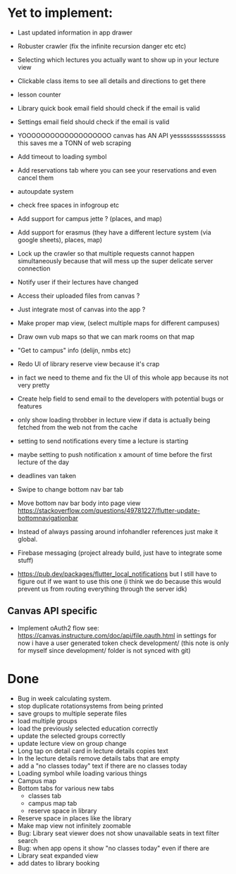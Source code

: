 # Yet to implement:
- Last updated information in app drawer
- Robuster crawler (fix the infinite recursion danger etc etc)
- Selecting which lectures you actually want to show up in your lecture view
- Clickable class items to see all details and directions to get there
- lesson counter
- Library quick book email field should check if the email is valid
- Settings email field should check if the email is valid
- YOOOOOOOOOOOOOOOOOOO canvas has AN API yesssssssssssssss this saves me a TONN of web scraping
- Add timeout to loading symbol 
- Add reservations tab where you can see your reservations and even cancel them
- autoupdate system
- check free spaces in infogroup etc
- Add support for campus jette ? (places, and map)
- Add support for erasmus (they have a different lecture system (via google sheets),
places, map)
- Lock up the crawler so that multiple requests cannot happen simultaneously because
that will mess up the super delicate server connection 
- Notify user if their lectures have changed
- Access their uploaded files from canvas ?
- Just integrate most of canvas into the app ?
- Make proper map view, (select multiple maps for different campuses)
- Draw own vub maps so that we can mark rooms on that map
- "Get to campus" info (delijn, nmbs etc)
- Redo UI of library reserve view because it's crap
- in fact we need to theme and fix the UI of this whole app because its not very pretty
- Create help field to send email to the developers with potential bugs or features 
- only show loading throbber in lecture view if data is actually being fetched from the web not from the cache
- setting to send notifications every time a lecture is starting 
- maybe setting to push notification x amount of time before the first lecture of the day
- deadlines van taken
- Swipe to change bottom nav bar tab
- Move bottom nav bar body into page view https://stackoverflow.com/questions/49781227/flutter-update-bottomnavigationbar
- Instead of always passing around infohandler references just make it global.

- Firebase messaging (project already build, just have to integrate some stuff)
- https://pub.dev/packages/flutter_local_notifications but I still have to figure out
  if we want to use this one (i think we do because this would prevent us from routing
  everything through the server idk)

## Canvas API specific
- Implement oAuth2 flow see: https://canvas.instructure.com/doc/api/file.oauth.html in settings
    for now i have a user generated token check development/ (this note is only for myself since development/ folder is not synced with git)


# Done
- Bug in week calculating system.
- stop duplicate rotationsystems from being printed
- save groups to multiple seperate files 
- load multiple groups
- load the previously selected education correctly
- update the selected groups correctly
- update lecture view on group change 
- Long tap on detail card in lecture details copies text
- In the lecture details remove details tabs that are empty
- add a "no classes today" text if there are no classes today
- Loading symbol while loading various things
- Campus map
- Bottom tabs for various new tabs
    - classes tab
    - campus map tab
    - reserve space in library
- Reserve space in places like the library
- Make map view not infinitely zoomable
- Bug: Library seat viewer does not show unavailable seats in text filter search
- Bug: when app opens it show "no classes today" even if there are
- Library seat expanded view
- add dates to library booking